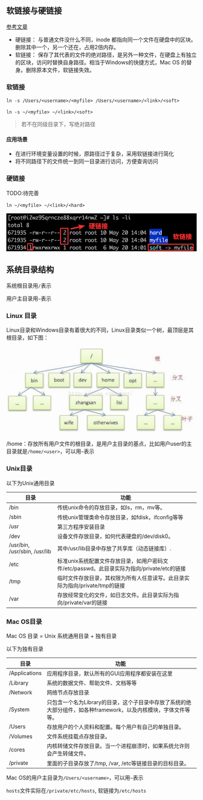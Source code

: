 ## 软链接与硬链接

[参考文章](https://www.jianshu.com/p/dde6a01c4094)

- 硬链接： 与普通文件没什么不同，inode 都指向同一个文件在硬盘中的区块。删除其中一个，另一个还在，占用2倍内存。
- 软链接： 保存了其代表的文件的绝对路径，是另外一种文件，在硬盘上有独立的区块，访问时替换自身路径。相当于Windows的快捷方式，Mac OS 的替身。删除原本文件，软链接失效。

### 软链接

```
ln -s /Users/<username>/<myfile> /Users/<username>/<link>/<soft>
```

```
ln -s ~/<myfile> ~/<link>/<soft>
```

> 若不在同级目录下，写绝对路径

#### 应用场景

- 在进行环境变量设置的时候，原路径过于复杂，采用软链接进行简化
- 将不同路径下的文件统一到同一目录进行访问，方便查询访问

### 硬链接

TODO:待完善

```
ln ~/<myfile> ~/<link>/<hard>
```

![img](/assets/images/linux/image-201908151615.png)

## 系统目录结构

系统根目录用`/`表示

用户主目录用`~`表示

### Linux 目录

Linux目录和Windows目录有着很大的不同，Linux目录类似一个树，最顶层是其根目录，如下图：

![image-20190816100759803](/assets/images/linux/image-20190816100759803.png)

/home：存放所有用户文件的根目录，是用户主目录的基点，比如用户user的主目录就是`/home/<user>`，可以用`~`表示

### Unix目录

以下为Unix通用目录

| 目录 | 功能 |
| ----- | ------------------------------------------------- |
| /bin  | 传统unix命令的存放目录，如ls，rm，mv等。          |
| /sbin | 传统unix管理类命令存放目录，如fdisk，ifconfig等等 |
| /usr  | 第三方程序安装目录                                |
|/dev       |设备文件存放目录，如何代表硬盘的/dev/disk0。|
|/usr/bin, /usr/sbin, /usr/lib|其中/usr/lib目录中存放了共享库（动态链接库）.|
|/etc       |标准unix系统配置文件存放目录，如用户密码文件/etc/passwd。此目录实际为指向/private/etc的链接|
|/tmp       |临时文件存放目录，其权限为所有人任意读写。此目录实际为指向/private/tmp的链接|
|/var       |存放经常变化的文件，如日志文件。此目录实际为指向/private/var的链接|

### Mac OS目录

Mac OS 目录 = Unix 系统通用目录 + 独有目录

以下为独有目录

| 目录          | 功能                                                         |
| ------------- | ------------------------------------------------------------ |
| /Applications | 应用程序目录，默认所有的GUI应用程序都安装在这里              |
| /Library      | 系统的数据文件、帮助文件、文档等等                           |
| /Network      | 网络节点存放目录                                             |
| /System       | 只包含一个名为Library的目录，这个子目录中存放了系统的绝大部分组件，如各种framework，以及内核模块，字体文件等等。 |
| /Users        | 存放用户的个人资料和配置。每个用户有自己的单独目录。         |
| /Volumes      | 文件系统挂载点存放目录。                                     |
| /cores        | 内核转储文件存放目录。当一个进程崩溃时，如果系统允许则会产生转储文件。 |
| /private      | 里面的子目录存放了/tmp, /var, /etc等链接目录的目标目录。     |

Mac OS的用户主目录为`/Users/<username>`，可以用`~`表示

`hosts`文件实际在`/private/etc/hosts`, 软链接为`/etc/hosts`

